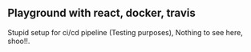 ## Playground with react, docker, travis

Stupid setup for ci/cd pipeline (Testing purposes), Nothing to see here, shoo!!.
